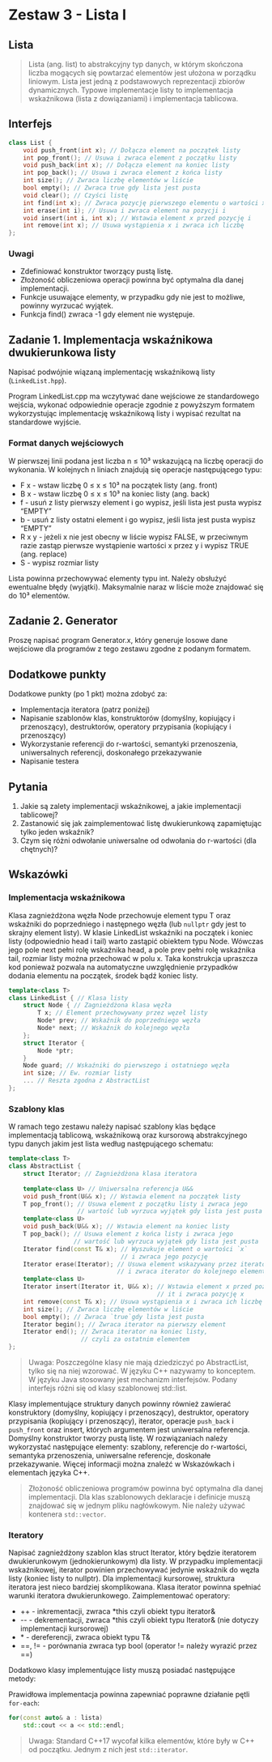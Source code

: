 # Zestaw 3 - Lista I

## Lista

> Lista (ang. list) to abstrakcyjny typ danych, w którym skończona liczba mogących się powtarzać elementów jest ułożona w porządku liniowym. Lista jest jedną z podstawowych  reprezentacji zbiorów dynamicznych. Typowe implementacje listy to implementacja wskaźnikowa (lista z dowiązaniami) i implementacja tablicowa.

## Interfejs

```cpp
class List {
    void push_front(int x); // Dołącza element na początek listy
    int pop_front(); // Usuwa i zwraca element z początku listy
    void push_back(int x); // Dołącza element na koniec listy
    int pop_back(); // Usuwa i zwraca element z końca listy
    int size(); // Zwraca liczbę elementów w liście
    bool empty(); // Zwraca true gdy lista jest pusta
    void clear(); // Czyści listę
    int find(int x); // Zwraca pozycję pierwszego elementu o wartości x
    int erase(int i); // Usuwa i zwraca element na pozycji i
    void insert(int i, int x); // Wstawia element x przed pozycję i
    int remove(int x); // Usuwa wystąpienia x i zwraca ich liczbę
};
```

### Uwagi

- Zdefiniować konstruktor tworzący pustą listę.
- Złożoność obliczeniowa operacji powinna być optymalna dla danej implementacji.
- Funkcje usuwające elementy, w przypadku gdy nie jest to możliwe, powinny wyrzucać wyjątek.
- Funkcja find() zwraca -1 gdy element nie występuje.

## Zadanie 1. Implementacja wskaźnikowa dwukierunkowa listy

Napisać podwójnie wiązaną implementację wskaźnikową listy (`LinkedList.hpp`).

Program LinkedList.cpp ma wczytywać dane wejściowe ze standardowego wejścia, wykonać odpowiednie operacje zgodnie z powyższym formatem wykorzystując implementację wskaźnikową listy i wypisać rezultat na standardowe wyjście.

### Format danych wejściowych

W pierwszej linii podana jest liczba n ≤ 10³ wskazującą na liczbę operacji do wykonania. W kolejnych n liniach znajdują się operacje następującego typu:

- F x - wstaw liczbę 0 ≤ x ≤ 10³ na początek listy (ang. front)
- B x - wstaw liczbę 0 ≤ x ≤ 10³ na koniec listy (ang. back)
- f - usuń z listy pierwszy element i go wypisz, jeśli lista jest pusta wypisz “EMPTY”
- b - usuń z listy ostatni element i go wypisz, jeśli lista jest pusta wypisz “EMPTY”
- R x y - jeżeli x nie jest obecny w liście wypisz FALSE, w przeciwnym razie zastąp pierwsze
wystąpienie wartości x przez y i wypisz TRUE (ang. replace)
- S - wypisz rozmiar listy

Lista powinna przechowywać elementy typu int. Należy obsłużyć ewentualne błędy (wyjątki). Maksymalnie naraz w liście może znajdować się do 10³ elementów.

## Zadanie 2. Generator

Proszę napisać program Generator.x, który generuje losowe dane wejściowe dla programów z tego zestawu zgodne z podanym formatem.

## Dodatkowe punkty

Dodatkowe punkty (po 1 pkt) można zdobyć za:

- Implementacja iteratora (patrz poniżej)
- Napisanie szablonów klas, konstruktorów (domyślny, kopiujący i przenoszący), destruktorów, operatory przypisania (kopiujący i przenoszący)
- Wykorzystanie referencji do r-wartości, semantyki przenoszenia, uniwersalnych referencji, doskonałego przekazywanie
- Napisanie testera

## Pytania

1. Jakie są zalety implementacji wskaźnikowej, a jakie implementacji tablicowej?
2. Zastanowić się jak zaimplementować listę dwukierunkową zapamiętując tylko jeden wskaźnik?
3. Czym się różni odwołanie uniwersalne od odwołania do r-wartości (dla chętnych)?

## Wskazówki

### Implementacja wskaźnikowa

Klasa zagnieżdżona węzła Node przechowuje element typu T oraz wskaźniki do poprzedniego i następnego węzła (lub `nullptr` gdy jest to skrajny element listy). W klasie LinkedList wskaźniki na początek i koniec listy (odpowiednio head i tail) warto zastąpić obiektem typu Node. Wówczas jego pole next pełni rolę wskaźnika head, a pole prev pełni rolę wskaźnika tail, rozmiar listy można przechować w polu x. Taka konstrukcja upraszcza kod ponieważ pozwala na automatyczne uwzględnienie przypadków dodania elementu na początek, środek bądź koniec listy.

```cpp
template<class T>
class LinkedList { // Klasa listy
    struct Node { // Zagnieżdżona klasa węzła
        T x; // Element przechowywany przez węzeł listy
        Node* prev; // Wskaźnik do poprzedniego węzła
        Node* next; // Wskaźnik do kolejnego węzła
    };
    struct Iterator {
        Node *ptr;
    }
    Node guard; // Wskaźniki do pierwszego i ostatniego węzła
    int size; // Ew. rozmiar listy
    ... // Reszta zgodna z AbstractList
};
```

### Szablony klas

W ramach tego zestawu należy napisać szablony klas będące implementacją tablicową, wskaźnikową oraz kursorową abstrakcyjnego typu danych jakim jest lista według następującego schematu:

```cpp
template<class T>
class AbstractList {
    struct Iterator; // Zagnieżdżona klasa iteratora
    
    template<class U> // Uniwersalna referencja U&&
    void push_front(U&& x); // Wstawia element na początek listy
    T pop_front(); // Usuwa element z początku listy i zwraca jego
                   // wartość lub wyrzuca wyjątek gdy lista jest pusta
    template<class U>
    void push_back(U&& x); // Wstawia element na koniec listy
    T pop_back(); // Usuwa element z końca listy i zwraca jego
                  // wartość lub wyrzuca wyjątek gdy lista jest pusta
    Iterator find(const T& x); // Wyszukuje element o wartości `x`
                               // i zwraca jego pozycję
    Iterator erase(Iterator); // Usuwa element wskazywany przez iterator
                              // i zwraca iterator do kolejnego elementu
    template<class U>
    Iterator insert(Iterator it, U&& x); // Wstawia element x przed pozycję
                                         // it i zwraca pozycję x
    int remove(const T& x); // Usuwa wystąpienia x i zwraca ich liczbę
    int size(); // Zwraca liczbę elementów w liście
    bool empty(); // Zwraca `true`gdy lista jest pusta
    Iterator begin(); // Zwraca iterator na pierwszy element
    Iterator end(); // Zwraca iterator na koniec listy,
                    // czyli za ostatnim elementem
};
```

> Uwaga: Poszczególne klasy nie mają dziedziczyć po AbstractList, tylko się na niej wzorować. W języku C++ nazywamy to konceptem. W języku Java stosowany jest mechanizm interfejsów. Podany interfejs różni się od klasy szablonowej std::list.

Klasy implementujące struktury danych powinny również zawierać konstruktory (domyślny, kopiujący i przenoszący), destruktor, operatory przypisania (kopiujący i przenoszący), iterator, operacje `push_back` i `push_front` oraz insert, których argumentem jest uniwersalna referencja. Domyślny konstruktor tworzy pustą listę. W rozwiązaniach należy wykorzystać następujące elementy: szablony, referencje do r-wartości, semantyka przenoszenia, uniwersalne referencje, doskonałe przekazywanie. Więcej informacji można znaleźć w Wskazówkach i elementach języka C++.

> Złożoność obliczeniowa programów powinna być optymalna dla danej implementacji. Dla klas szablonowych deklaracje i definicje muszą znajdować się w jednym pliku nagłówkowym. Nie należy używać kontenera `std::vector`.

### Iteratory

Napisać zagnieżdżony szablon klas struct Iterator, który będzie iteratorem dwukierunkowym (jednokierunkowym) dla listy. W przypadku implementacji wskaźnikowej, iterator powinien przechowywać jedynie wskaźnik do węzła listy (koniec listy to nullptr). Dla implementacji kursorowej, struktura iteratora jest nieco bardziej skomplikowana. Klasa iterator powinna spełniać warunki iteratora dwukierunkowego. Zaimplementować operatory:

- ++ - inkrementacji, zwraca *this czyli obiekt typu iterator&
- -- - dekrementacji, zwraca *this czyli obiekt typu Iterator& (nie dotyczy implementacji kursorowej)
- \* - dereferencji, zwraca obiekt typu T&
- ==, != - porównania zwraca typ bool (operator != należy wyrazić przez ==)

Dodatkowo klasy implementujące listy muszą posiadać następujące metody:

Prawidłowa implementacja powinna zapewniać poprawne działanie pętli `for-each`:

```cpp
for(const auto& a : lista)
    std::cout << a << std::endl;
```

> Uwaga: Standard C++17 wycofał kilka elementów, które były w C++ od początku. Jednym z nich jest `std::iterator`.
